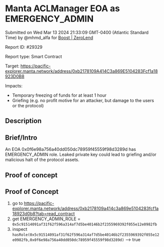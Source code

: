 
# Manta ACLManager EOA as EMERGENCY_ADMIN

Submitted on Wed Mar 13 2024 21:33:09 GMT-0400 (Atlantic Standard Time) by @mhmd_alfa for [Boost | ZeroLend](https://immunefi.com/bounty/zerolend-boost/)

Report ID: #29329

Report type: Smart Contract

Target: https://pacific-explorer.manta.network/address/0xb2178109A414C3a869E5104283Fcf1a18923D0B8

Impacts:
- Temporary freezing of funds for at least 1 hour
- Griefing (e.g. no profit motive for an attacker, but damage to the users or the protocol)

## Description
## Brief/Intro
An EOA 0x0f6e98a756a40dd050dc78959f45559f98d3289d has EMERGENCY_ADMIN role. Leaked private key could lead to griefing and/or malicious halt of the protocol assets.

        
## Proof of concept
## Proof of Concept
1.  go to https://pacific-explorer.manta.network/address/0xb2178109a414c3a869e5104283fcf1a18923d0b8?tab=read_contract
2. get EMERGENCY_ADMIN_ROLE = `0x5c91514091af31f62f596a314af7d5be40146b2f2355969392f055e12e0982fb`
3. inspect `hasRole(0x5c91514091af31f62f596a314af7d5be40146b2f2355969392f055e12e0982fb,0x0f6e98a756a40dd050dc78959f45559f98d3289d)` --> true